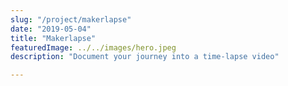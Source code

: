```yaml
---
slug: "/project/makerlapse"
date: "2019-05-04"
title: "Makerlapse"
featuredImage: ../../images/hero.jpeg
description: "Document your journey into a time-lapse video"

---
```


